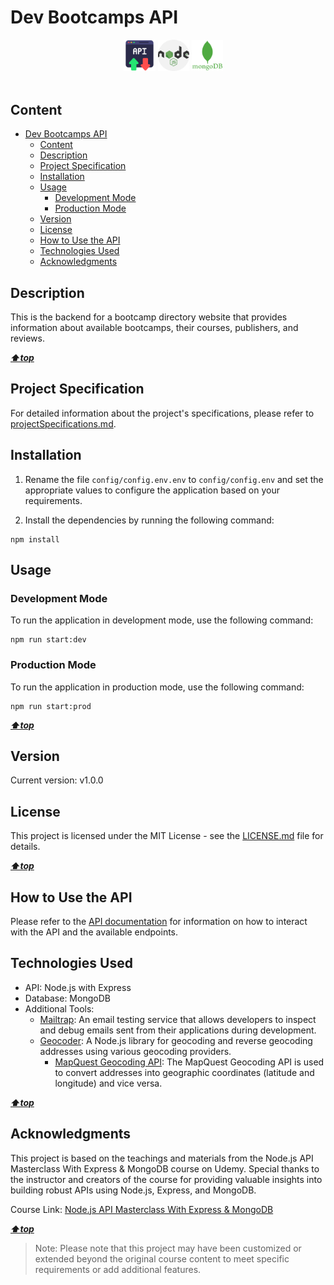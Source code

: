 # Dev Bootcamps API

<div align="center" width=100%>
    &emsp;
    <img src="./src/dev-data/pic/api.png" alt="api" width=10%" />
    <img src="./src/dev-data/pic/nodejs.png" alt="nodejs" width=10%" />
    <img src="./src/dev-data/pic/mongodb.png" alt="mongodb" width=10%" />
</div>
<br>

## Content

<!-- TOC -->

- [Dev Bootcamps API](#dev-bootcamps-api)
    - [Content](#content)
    - [Description](#description)
    - [Project Specification](#project-specification)
    - [Installation](#installation)
    - [Usage](#usage)
        - [Development Mode](#development-mode)
        - [Production Mode](#production-mode)
    - [Version](#version)
    - [License](#license)
    - [How to Use the API](#how-to-use-the-api)
    - [Technologies Used](#technologies-used)
    - [Acknowledgments](#acknowledgments)

<!-- /TOC -->

## Description

This is the backend for a bootcamp directory website that provides information about available bootcamps, their courses, publishers, and reviews.

**_[⬆️top](#content)_**

## Project Specification

For detailed information about the project's specifications, please refer to [projectSpecifications.md](./docs/projectSpecifications.md).

## Installation

1. Rename the file `config/config.env.env` to `config/config.env` and set the appropriate values to configure the application based on your requirements.

2. Install the dependencies by running the following command:

```
npm install
```

## Usage

### Development Mode

To run the application in development mode, use the following command:

```
npm run start:dev
```

### Production Mode

To run the application in production mode, use the following command:

```
npm run start:prod
```

**_[⬆️top](#content)_**

## Version

Current version: v1.0.0

## License

This project is licensed under the MIT License - see the [LICENSE.md](./LICENSE) file for details.

**_[⬆️top](#content)_**

## How to Use the API

Please refer to the [API documentation](https://m7moudgadallah.github.io/devBootcampAPI/) for information on how to interact with the API and the available endpoints.

## Technologies Used

-   API: Node.js with Express
-   Database: MongoDB
-   Additional Tools:
    -   [Mailtrap](https://mailtrap.io/): An email testing service that allows developers to inspect and debug emails sent from their applications during development.
    -   [Geocoder](https://www.npmjs.com/package/node-geocoder): A Node.js library for geocoding and reverse geocoding addresses using various geocoding providers.
        -   [MapQuest Geocoding API](https://developer.mapquest.com/documentation/geocoding-api/): The MapQuest Geocoding API is used to convert addresses into geographic coordinates (latitude and longitude) and vice versa.

**_[⬆️top](#content)_**

## Acknowledgments

This project is based on the teachings and materials from the Node.js API Masterclass With Express & MongoDB course on Udemy. Special thanks to the instructor and creators of the course for providing valuable insights into building robust APIs using Node.js, Express, and MongoDB.

Course Link: [Node.js API Masterclass With Express & MongoDB](https://www.udemy.com/course/nodejs-api-masterclass/)

**_[⬆️top](#content)_**

> Note: Please note that this project may have been customized or extended beyond the original course content to meet specific requirements or add additional features.
